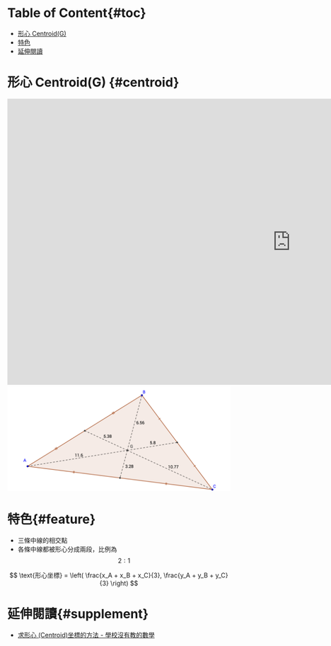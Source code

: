 # Table of Content{#toc}

<!-- MarkdownTOC depth=2 -->

- [形心 Centroid\(G\)](#centroid)
- [特色](#feature)
- [延伸閱讀](#supplement)

<!-- /MarkdownTOC -->

# 形心 Centroid(G) {#centroid}

<div class="iframe-container">
  <iframe
  scrolling="no"
  allowfullscreen
  title="Incenter"
  src="https://www.geogebra.org/material/iframe/id/JwyMpTKV/width/1280/height/647/border/888888/smb/false/stb/false/stbh/false/ai/false/asb/false/sri/false/rc/false/ld/false/sdz/false/ctl/false"
  width="1280"
  height="647"
  style="border:0px;"> </iframe>
</div>

<div class="hidden-onscreen">
  <img src="/images/chapter02/centroid.png" alt="centroid">
</div>

# 特色{#feature}

- 三條中線的相交點
- 各條中線都被形心分成兩段，比例為 $$2:1$$

$$
\text{形心坐標} = \left( \frac{x_A + x_B + x_C}{3}, \frac{y_A + y_B + y_C}{3} \right)
$$

# 延伸閱讀{#supplement}
- [求形心 (Centroid)坐標的方法 - 學校沒有教的數學](http://mathseasy.hk/articles/finding-centroid/)
